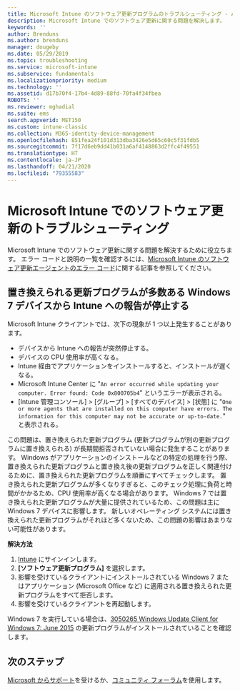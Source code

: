 ```yaml
---
title: Microsoft Intune のソフトウェア更新プログラムのトラブルシューティング - Azure | Microsoft Docs
description: Microsoft Intune でのソフトウェア更新に関する問題を解決します。
keywords: ''
author: Brenduns
ms.author: brenduns
manager: dougeby
ms.date: 05/29/2019
ms.topic: troubleshooting
ms.service: microsoft-intune
ms.subservice: fundamentals
ms.localizationpriority: medium
ms.technology: ''
ms.assetid: d17b70f4-17b4-4d89-88fd-70fa4f34fbea
ROBOTS: ''
ms.reviewer: mghadial
ms.suite: ems
search.appverid: MET150
ms.custom: intune-classic
ms.collection: M365-identity-device-management
ms.openlocfilehash: 851fea24f101d313dba3426e5d65c60c5f31fdb5
ms.sourcegitcommit: 7f17d6eb9dd41b031a6af4148863d2ffc4f49551
ms.translationtype: HT
ms.contentlocale: ja-JP
ms.lasthandoff: 04/21/2020
ms.locfileid: "79355583"
---
```

# <a name="troubleshoot-software-updates-in-microsoft-intune"></a>Microsoft Intune でのソフトウェア更新のトラブルシューティング

Microsoft Intune でのソフトウェア更新に関する問題を解決するために役立ちます。 エラー コードと説明の一覧を確認するには、[Microsoft Intune のソフトウェア更新エージェントのエラー コード](../protect/software-update-agent-error-codes.md)に関する記事を参照してください。

## <a name="windows-7-devices-with-many-superseded-updates-stop-reporting-to-intune"></a>置き換えられる更新プログラムが多数ある Windows 7 デバイスから Intune への報告が停止する

Microsoft Intune クライアントでは、次下の現象が 1 つ以上発生することがあります。

- デバイスから Intune への報告が突然停止する。  
- デバイスの CPU 使用率が高くなる。
- Intune 経由でアプリケーションをインストールすると、インストールが遅くなる。
- Microsoft Intune Center に "`An error occurred while updating your computer. Error found: Code 0x800705b4`" というエラーが表示される。
- [Intune 管理コンソール] > [グループ] > [すべてのデバイス] > [状態] に "`One or more agents that are installed on this computer have errors. The information for this computer may not be accurate or up-to-date.`" と表示される。

この問題は、置き換えられた更新プログラム (更新プログラムが別の更新プログラムに置き換えられる) が長期間拒否されていない場合に発生することがあります。 Windows がアプリケーションのインストールなどの特定の処理を行う際、置き換えられた更新プログラムと置き換え後の更新プログラムを正しく関連付けるために、置き換えられた更新プログラムを順番にすべてチェックします。 置き換えられた更新プログラムが多くなりすぎると、このチェック処理に負荷と時間がかかるため、CPU 使用率が高くなる場合があります。 Windows 7 では置き換えられた更新プログラムが大量に提供されているため、この問題は主に Windows 7 デバイスに影響します。 新しいオペレーティング システムには置き換えられた更新プログラムがそれほど多くないため、この問題の影響はあまりない可能性があります。

**解決方法**

1. [Intune](https://go.microsoft.com/fwlink/?linkid=2090973) にサインインします。
2. **[ソフトウェア更新プログラム]** を選択します。
3. 影響を受けているクライアントにインストールされている Windows 7 またはアプリケーション (Microsoft Office など) に適用される置き換えられた更新プログラムをすべて拒否します。
4. 影響を受けているクライアントを再起動します。

Windows 7 を実行している場合は、[3050265 Windows Update Client for Windows 7: June 2015](https://support.microsoft.com/kb/3050265) の更新プログラムがインストールされていることを確認します。

## <a name="next-steps"></a>次のステップ

[Microsoft からサポート](get-support.md)を受けるか、[コミュニティ フォーラム](https://social.technet.microsoft.com/Forums/en-US/home?category=microsoftintune)を使用します。
